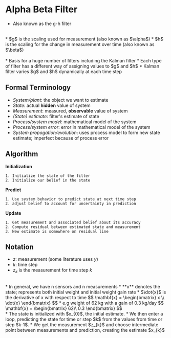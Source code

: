 # Alpha Beta Filter

* Also known as the g-h filter<br>
<br>
* $g$ is the scaling used for measurement (also known as $\alpha$)
* $h$ is the scaling for the change in measurement over time (also known as $\beta$) <br>
<br>
* Basis for a huge number of filters including the Kalman filter
* Each type of filter has a different way of assigning values to $g$ and $h$
* Kalman filter varies $g$ and $h$ dynamically at each time step<br>

## Formal Terminology

* *System/plant*: the object we want to estimate
* *State*: actual **hidden** value of system 
* *Measurement*: measured, **observable** value of system
* *(State) estimate*: filter's estimate of state
* *Process/system model*: mathematical model of the system
* *Process/system error*: error in mathematical model of the system
* *System propogation/evolution*: uses process model to form new state estimate; imperfect because of process error<br>

## Algorithm

<b>Initialization</b>
<pre><code>1. Initialize the state of the filter
2. Initialize our belief in the state
</code></pre>
<b>Predict</b>
<pre><code>1. Use system behavior to predict state at next time step
2. adjust belief to account for uncertainty in prediction
</code></pre>
<b>Update</b>
<pre><code>1. Get measurement and associated belief about its accuracy
2. Compute residual between estimated state and measurement
3. New estimate is somewhere on residual line
</code></pre>

## Notation

* $z$: measurement (some literature uses $y$)
* $k$: time step
* $z_{k}$ is the measurement for time step $k$ <br>
<br>
* In general, we have n sensors and n measurements
* **x** denotes the state; represents both initial weight and initial weight gain rate
* $\dot{x}$ is the derivative of x with respect to time
$$
\mathbf{x} = 
\begin{bmatrix}
x \\
\dot{x}
\end{bmatrix}
$$
* e.g weight of 62 kg with a gain of 0.3 kg/day
$$
\mathbf{x} =
\begin{bmatrix}
62\\
0.3
\end{bmatrix}
$$
<br>
* The state is initialized with $x_{0}$, the initial estimate.
* We then enter a loop, predicting the state for time or step $k$ from the values from time or step $k-1$.
* We get the measurement $z_{k}$ and choose intermediate point between measurements and prediction, creating the estimate $x_{k}$